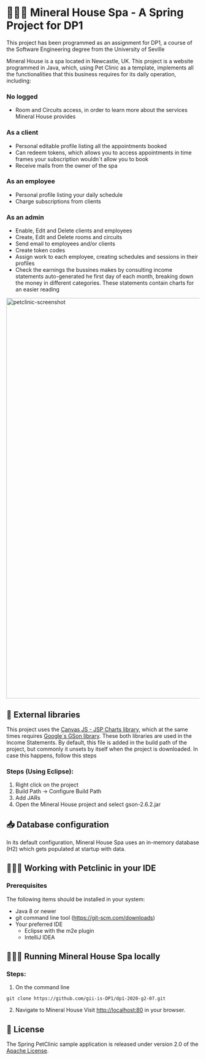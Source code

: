 # 🏊🏼‍♀️ Mineral House Spa - A Spring Project for DP1
This project has been programmed as an assignment for DP1, a course of the Software Engineering degree from the University of Seville

Mineral House is a spa located in Newcastle, UK. This project is a website programmed in Java, which, using Pet Clinic as a template, implements all the functionalities that this business requires for its daily operation, including:

### No logged
* Room and Circuits access, in order to learn more about the services Mineral House provides

### As a client
* Personal editable profile listing all the appointments booked
* Can redeem tokens, which allows you to access appointments in time frames your subscription wouldn´t allow you to book
* Receive mails from the owner of the spa

### As an employee
* Personal profile listing your daily schedule
* Charge subscriptions from clients

### As an admin
* Enable, Edit and Delete clients and employees
* Create, Edit and Delete rooms and circuits
* Send email to employees and/or clients
* Create token codes
* Assign work to each employee, creating schedules and sessions in their profiles
* Check the earnings the bussines makes by consulting income statements auto-generated he first day of each month, breaking down the money in different categories. These statements contain charts for an easier reading

<img width="1042" alt="petclinic-screenshot" src="https://cloud.githubusercontent.com/assets/838318/19727082/2aee6d6c-9b8e-11e6-81fe-e889a5ddfded.png">

## 📓 External libraries
This project uses the [Canvas JS - JSP Charts library](https://canvasjs.com/jsp-charts/), which at the same times requires [Google´s GSon library](https://github.com/google/gson). These both libraries are used in the Income Statements.
By default, this file is added in the build path of the project, but commonly it unsets by itself when the project is downloaded. In case this happens, follow this steps
### Steps (Using Eclipse):
1) Right click on the project
2) Build Path -> Configure Build Path
3) Add JARs
4) Open the Mineral House project and select gson-2.6.2.jar

## 📥 Database configuration
In its default configuration, Mineral House Spa uses an in-memory database (H2) which gets populated at startup with data. 

## 👨🏻‍💻 Working with Petclinic in your IDE
### Prerequisites
The following items should be installed in your system:
* Java 8 or newer
* git command line tool (https://git-scm.com/downloads)
* Your preferred IDE 
  * Eclipse with the m2e plugin
  * IntelliJ IDEA

## 🧑🏼‍💻 Running Mineral House Spa locally
### Steps:
1) On the command line
```
git clone https://github.com/gii-is-DP1/dp1-2020-g2-07.git
```
2) Navigate to Mineral House
Visit [http://localhost:80](http://localhost:80) in your browser.

## 📝 License
The Spring PetClinic sample application is released under version 2.0 of the [Apache License](https://www.apache.org/licenses/LICENSE-2.0).

